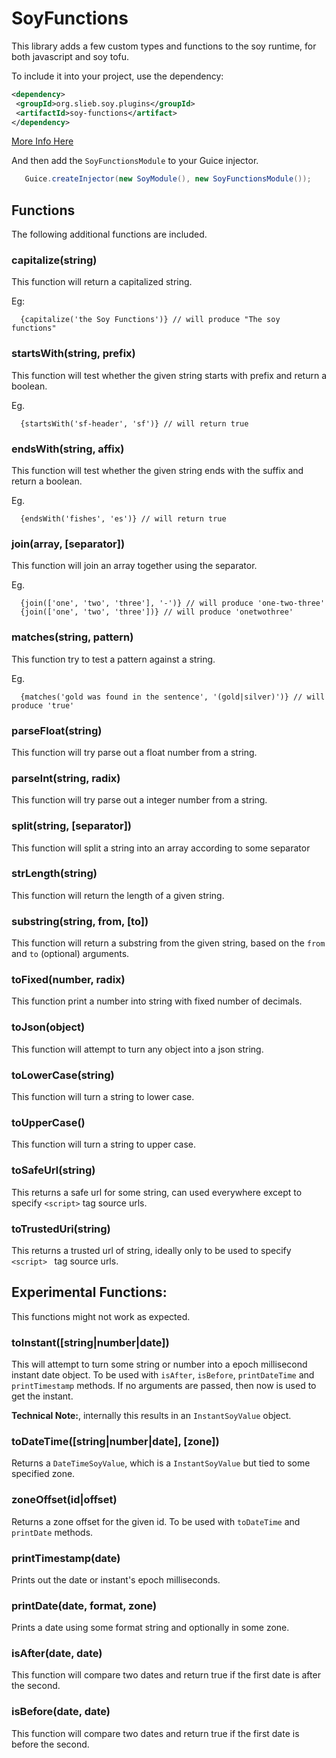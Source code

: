 # SoyFunctions

This library adds a few custom types and functions to the soy runtime, for both javascript and soy tofu.  

To include it into your project, use the dependency:

```xml
<dependency>
 <groupId>org.slieb.soy.plugins</groupId>
 <artifactId>soy-functions</artifact>
</dependency>
```

[More Info Here](https://stefanliebenberg.github.io/soy-functions/dependency-info.html)

And then add the `SoyFunctionsModule` to your Guice injector.


```java
   Guice.createInjector(new SoyModule(), new SoyFunctionsModule());
```

## Functions

The following additional functions are included.

### capitalize(string)

This function will return a capitalized string.
 
Eg:

```soy
  {capitalize('the Soy Functions')} // will produce "The soy functions"
```

### startsWith(string, prefix)

This function will test whether the given string starts with prefix and return a boolean.

Eg. 

```soy
  {startsWith('sf-header', 'sf')} // will return true
```

### endsWith(string, affix)

This function will test whether the given string ends with the suffix and return a boolean.

Eg. 

```soy
  {endsWith('fishes', 'es')} // will return true
```

### join(array, [separator]) 

This function will join an array together using the separator. 

Eg.

```soy
  {join(['one', 'two', 'three'], '-')} // will produce 'one-two-three'
  {join(['one', 'two', 'three'])} // will produce 'onetwothree'
```

### matches(string, pattern)

This function try to test a pattern against a string.

Eg.

```soy
  {matches('gold was found in the sentence', '(gold|silver)')} // will produce 'true'
```

### parseFloat(string)

This function will try parse out a float number from a string.

### parseInt(string, radix)

This function will try parse out a integer number from a string.

### split(string, [separator])

This function will split a string into an array according to some separator

### strLength(string)

This function will return the length of a given string.

### substring(string, from, [to])

This function will return a substring from the given string, based on the `from` and `to` (optional) arguments.

### toFixed(number, radix)

This function print a number into string with fixed number of decimals.

### toJson(object)

This function will attempt to turn any object into a json string.

### toLowerCase(string)

This function will turn a string to lower case.

### toUpperCase()

This function will turn a string to upper case.


### toSafeUrl(string)

This returns a safe url for some string, can used everywhere except to specify `<script>` tag source urls.

### toTrustedUri(string)

This returns a trusted url of string, ideally only to be used to specify `<script> ` tag source urls.

## Experimental Functions:

This functions might not work as expected.


### toInstant([string|number|date])

This will attempt to turn some string or number into a epoch millisecond instant date object. To be used with `isAfter`, `isBefore`, `printDateTime` and 
`printTimestamp` methods. If no arguments are passed, then now is used to get the instant. 

**Technical Note:**, internally this results in an `InstantSoyValue` object.
  
### toDateTime([string|number|date], [zone])

Returns a `DateTimeSoyValue`, which is a `InstantSoyValue` but tied to some specified zone.

### zoneOffset(id|offset)

Returns a zone offset for the given id. To be used with `toDateTime` and `printDate` methods.

### printTimestamp(date)

Prints out the date or instant's epoch milliseconds.

### printDate(date, format, zone)

Prints a date using some format string and optionally in some zone.

### isAfter(date, date)

This function will compare two dates and return true if the first date is after the second.

### isBefore(date, date)

This function will compare two dates and return true if the first date is before the second.
